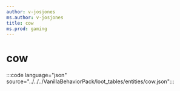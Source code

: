```yaml
---
author: v-josjones
ms.author: v-josjones
title: cow
ms.prod: gaming
---
```


# cow

:::code language="json" source="../../../VanillaBehaviorPack/loot_tables/entities/cow.json":::